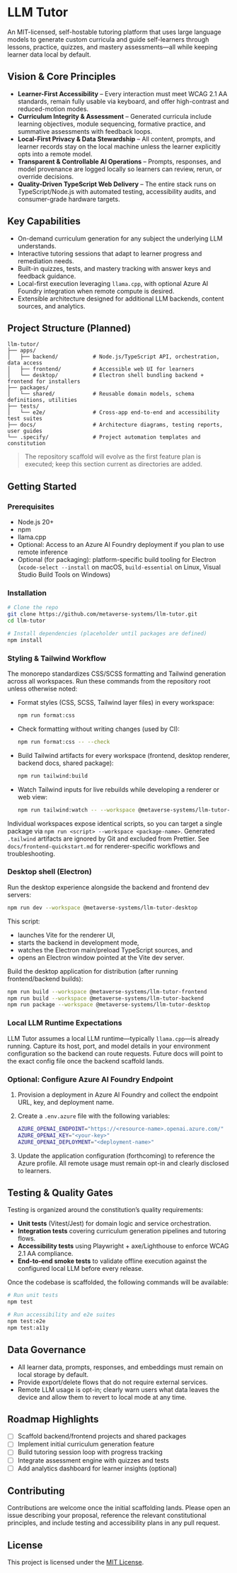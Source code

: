 # LLM Tutor

An MIT-licensed, self-hostable tutoring platform that uses large language models to generate custom curricula and guide self-learners through lessons, practice, quizzes, and mastery assessments—all while keeping learner data local by default.

## Vision & Core Principles

- **Learner-First Accessibility** – Every interaction must meet WCAG 2.1 AA standards, remain fully usable via keyboard, and offer high-contrast and reduced-motion modes.
- **Curriculum Integrity & Assessment** – Generated curricula include learning objectives, module sequencing, formative practice, and summative assessments with feedback loops.
- **Local-First Privacy & Data Stewardship** – All content, prompts, and learner records stay on the local machine unless the learner explicitly opts into a remote model.
- **Transparent & Controllable AI Operations** – Prompts, responses, and model provenance are logged locally so learners can review, rerun, or override decisions.
- **Quality-Driven TypeScript Web Delivery** – The entire stack runs on TypeScript/Node.js with automated testing, accessibility audits, and consumer-grade hardware targets.

## Key Capabilities

- On-demand curriculum generation for any subject the underlying LLM understands.
- Interactive tutoring sessions that adapt to learner progress and remediation needs.
- Built-in quizzes, tests, and mastery tracking with answer keys and feedback guidance.
- Local-first execution leveraging `llama.cpp`, with optional Azure AI Foundry integration when remote compute is desired.
- Extensible architecture designed for additional LLM backends, content sources, and analytics.

## Project Structure (Planned)

```
llm-tutor/
├── apps/
│   ├── backend/           # Node.js/TypeScript API, orchestration, data access
│   ├── frontend/          # Accessible web UI for learners
│   └── desktop/           # Electron shell bundling backend + frontend for installers
├── packages/
│   └── shared/            # Reusable domain models, schema definitions, utilities
├── tests/
│   └── e2e/               # Cross-app end-to-end and accessibility test suites
├── docs/                  # Architecture diagrams, testing reports, user guides
└── .specify/              # Project automation templates and constitution
```

> The repository scaffold will evolve as the first feature plan is executed; keep this section current as directories are added.

## Getting Started

### Prerequisites

- Node.js 20+
- npm
- llama.cpp
- Optional: Access to an Azure AI Foundry deployment if you plan to use remote inference
- Optional (for packaging): platform-specific build tooling for Electron (`xcode-select --install` on macOS, `build-essential` on Linux, Visual Studio Build Tools on Windows)

### Installation

```bash
# Clone the repo
git clone https://github.com/metaverse-systems/llm-tutor.git
cd llm-tutor

# Install dependencies (placeholder until packages are defined)
npm install
```

### Styling & Tailwind Workflow

The monorepo standardizes CSS/SCSS formatting and Tailwind generation across all
workspaces. Run these commands from the repository root unless otherwise noted:

- Format styles (CSS, SCSS, Tailwind layer files) in every workspace:

  ```bash
  npm run format:css
  ```

- Check formatting without writing changes (used by CI):

  ```bash
  npm run format:css -- --check
  ```

- Build Tailwind artifacts for every workspace (frontend, desktop renderer,
  backend docs, shared package):

  ```bash
  npm run tailwind:build
  ```

- Watch Tailwind inputs for live rebuilds while developing a renderer or web
  view:

  ```bash
  npm run tailwind:watch -- --workspace @metaverse-systems/llm-tutor-frontend
  ```

Individual workspaces expose identical scripts, so you can target a single
package via `npm run <script> --workspace <package-name>`. Generated `.tailwind`
artifacts are ignored by Git and excluded from Prettier. See
`docs/frontend-quickstart.md` for renderer-specific workflows and troubleshooting.

### Desktop shell (Electron)

Run the desktop experience alongside the backend and frontend dev servers:

```bash
npm run dev --workspace @metaverse-systems/llm-tutor-desktop
```

This script:

- launches Vite for the renderer UI,
- starts the backend in development mode,
- watches the Electron main/preload TypeScript sources, and
- opens an Electron window pointed at the Vite dev server.

Build the desktop application for distribution (after running frontend/backend builds):

```bash
npm run build --workspace @metaverse-systems/llm-tutor-frontend
npm run build --workspace @metaverse-systems/llm-tutor-backend
npm run package --workspace @metaverse-systems/llm-tutor-desktop
```

### Local LLM Runtime Expectations

LLM Tutor assumes a local LLM runtime—typically `llama.cpp`—is already running. Capture
its host, port, and model details in your environment configuration so the backend can route
requests. Future docs will point to the exact config file once the backend scaffold lands.

### Optional: Configure Azure AI Foundry Endpoint

1. Provision a deployment in Azure AI Foundry and collect the endpoint URL, key, and deployment name.
2. Create a `.env.azure` file with the following variables:

   ```bash
   AZURE_OPENAI_ENDPOINT="https://<resource-name>.openai.azure.com/"
   AZURE_OPENAI_KEY="<your-key>"
   AZURE_OPENAI_DEPLOYMENT="<deployment-name>"
   ```

3. Update the application configuration (forthcoming) to reference the Azure profile. All remote usage must remain opt-in and clearly disclosed to learners.

## Testing & Quality Gates

Testing is organized around the constitution’s quality requirements:

- **Unit tests** (Vitest/Jest) for domain logic and service orchestration.
- **Integration tests** covering curriculum generation pipelines and tutoring flows.
- **Accessibility tests** using Playwright + axe/Lighthouse to enforce WCAG 2.1 AA compliance.
- **End-to-end smoke tests** to validate offline execution against the configured local LLM
  before every release.

Once the codebase is scaffolded, the following commands will be available:

```bash
# Run unit tests
npm test

# Run accessibility and e2e suites
npm test:e2e
npm test:a11y
```

## Data Governance

- All learner data, prompts, responses, and embeddings must remain on local storage by default.
- Provide export/delete flows that do not require external services.
- Remote LLM usage is opt-in; clearly warn users what data leaves the device and allow them to revert to local mode at any time.

## Roadmap Highlights

- [ ] Scaffold backend/frontend projects and shared packages
- [ ] Implement initial curriculum generation feature
- [ ] Build tutoring session loop with progress tracking
- [ ] Integrate assessment engine with quizzes and tests
- [ ] Add analytics dashboard for learner insights (optional)

## Contributing

Contributions are welcome once the initial scaffolding lands. Please open an issue describing your proposal, reference the relevant constitutional principles, and include testing and accessibility plans in any pull request.

## License

This project is licensed under the [MIT License](./LICENSE).
